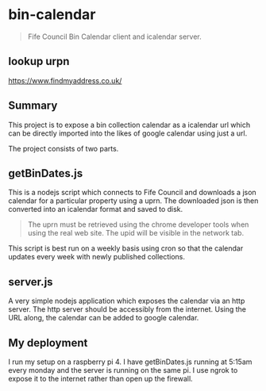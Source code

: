 # bin-calendar

> Fife Council Bin Calendar client and icalendar server.


## lookup urpn 

https://www.findmyaddress.co.uk/

## Summary

This project is to expose a bin collection calendar as a icalendar url which can be directly imported into the likes of google calendar using just a url.

The project consists of two parts.

## getBinDates.js

This is a nodejs script which connects to Fife Council and downloads a json calendar for a particular property using a uprn. The downloaded json is then converted into an icalendar format and saved to disk.

> The uprn must be retrieved using the chrome developer tools when using the real web site. The upid will be visible in the network tab. 

This script is best run on a weekly basis using cron so that the calendar updates every week with newly published collections.

## server.js

A very simple nodejs application which exposes the calendar via an http server. The http server should be accessibly from the internet. Using the URL along, the calendar can be added to google calendar.

## My deployment

I run my setup on a raspberry pi 4. I have getBinDates.js running at 5:15am every monday and the server is running on the same pi. I use ngrok to expose it to the internet rather than open up the firewall.





